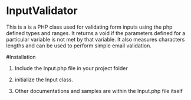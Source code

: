 # InputValidator
This is a is a PHP class used for validating form inputs using the php defined types and ranges. It returns a void if the parameters defined for a particular variable is not met by that variable. It also measures characters lengths and can be used to perform simple email validation. 

#Installation
1) Include the Input.php file in your project folder

2) initialize the Input class.

3) Other documentations and samples are within the Input.php file itself